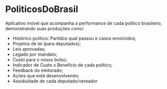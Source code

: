 PoliticosDoBrasil
=================

Aplicativo móvel que acompanha a performance de cada político brasileiro, demonstrando suas produções como:

- Histórico político: Partidos qual passou e casos envolvidos;
- Projetos de lei (para deputados);
- Leis aprovadas;
- Legado por mandato;
- Custo para o nosso bolso;
- Indicador de Custo x Benefício de cada político;
- Feedback do eleitorado;
- Ações que está desenvolvendo;
- Assiduidade de cada deputado/vereador
